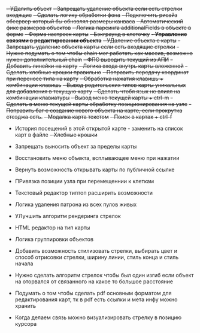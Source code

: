 ~~- УДалить объект~~
~~- Запрещать удаление объекта если есть стрелки входящие~~
~~- Сделать логику обработки фона~~
~~- Подключить рисайз обсервер который бы обновлял размеры канваса~~
~~- Автоматический фикс размеров объектов~~
~~- Логика парсинга additionalFields в объекте в форме~~
~~- Форма настроек карты~~
~~- Бэкграунд в клеточку~~
~~**- Управление связями в редактировании объекта**~~
~~- УДаление объекта с карты~~
~~- Запрещать удаление объекта карты если есть входящие стрелки~~
~~- Нужно подумать о том чтобы chain мог работать как массив, возможно нужен дополнительный chain~~
~~- ФПС выводить текущий из АПИ~~
~~- Добавить линейки на карту~~
~~- Логика входа внутрь карты вложенной~~
~~- Сделать хлебные крошки правильно~~
~~- Поправить передачу координат при переносе типа на карту~~
~~- Обработка нажатия клавишь + комбинации клавишь~~
~~- Вывод родительских типов карты уникальных для добавления в текущую карту~~
~~- Сделать чтобя язык не влиял на комбинации клавиатуры~~
~~- Вывод меню текущей карты + ctrl-m~~
~~- Сделать в меню текущей карты обработку позиционирования на узле~~
~~- Поправить баг с создание нового объекта на карте, если прокрутка стеэджа есть.~~
~~- Модалка карта текстом~~
~~- Поиск в картах + ctrl-f~~
- История посещений в этой открытой карте - заменить на список карт в файле
~~- Хлебные крошки~~
- Запрещать выносить объект за пределы карты
- Восстановить меню объекта, всплывающее меню при нажатии
- Вернуть возможность открывать карты по публичной ссылке

- ПРивязка позиции узла при перемещеннии к клеткам
- Текстовый редактор типтоп расширить возможности
- Логика удаления патрона из всех пулов живых
- УЛучшить алгоритм рендеринга стрелок
- HTML редактор на тип карты
- Логика группировки объектов
- Добавить возможность стилизовать стрелки, выбирать цвет и способ отрисовки стрелки, ширину линии, стиль конца и стиль начала
- Нужно сделать алгоритм стрелок чтобы был один изгиб если объект на оторвался от связанного на какое то большое расстояние

- Подумать о том чтобы сделать pdf основным форматом для редактирования карт, тк в pdf есть ссылки и мета инфу можно хранить
- Когда делаем связь можно визуализировать стрелку в позицию курсора
